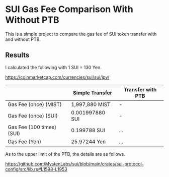 # SUI Gas Fee Comparison With Without PTB

This is a simple project to compare the gas fee of SUI token transfer with and without PTB.

## Results

I calculated the following with 1 SUI = 130 Yen.

https://coinmarketcap.com/currencies/sui/sui/jpy/

| |Simple Transfer|Transfer with PTB|
|---|---|---|
|Gas Fee (once) (MIST)|1,997,880 MIST| - |
|Gas Fee (once) (SUI)|0.001997880 SUI| - |
|Gas Fee (100 times) (SUI)|0.199788 SUI| ... |
|Gas Fee (Yen) | 25.97244 Yen | ... |

As to the upper limit of the PTB, the details are as follows.

https://github.com/MystenLabs/sui/blob/main/crates/sui-protocol-config/src/lib.rs#L1598-L1953
